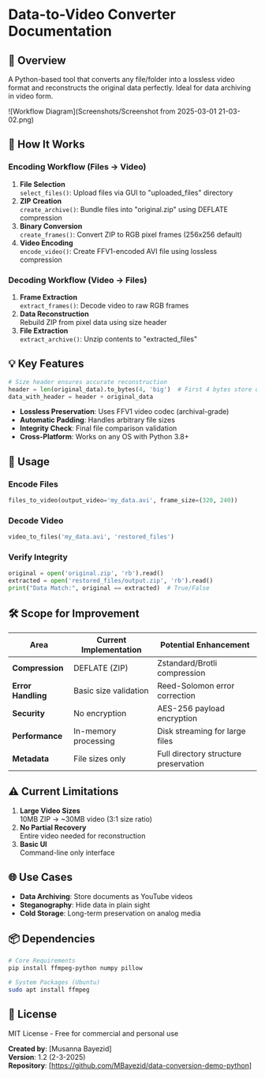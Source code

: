 # Data-to-Video Converter Documentation

## 📌 Overview
A Python-based tool that converts any file/folder into a lossless video format and reconstructs the original data perfectly. Ideal for data archiving in video form.

![Workflow Diagram](Screenshots/Screenshot from 2025-03-01 21-03-02.png)

## 🔧 How It Works

### Encoding Workflow (Files → Video)
1. **File Selection**  
   `select_files()`: Upload files via GUI to "uploaded_files" directory
2. **ZIP Creation**  
   `create_archive()`: Bundle files into "original.zip" using DEFLATE compression
3. **Binary Conversion**  
   `create_frames()`: Convert ZIP to RGB pixel frames (256x256 default)
4. **Video Encoding**  
   `encode_video()`: Create FFV1-encoded AVI file using lossless compression

### Decoding Workflow (Video → Files)
1. **Frame Extraction**  
   `extract_frames()`: Decode video to raw RGB frames
2. **Data Reconstruction**  
   Rebuild ZIP from pixel data using size header
3. **File Extraction**  
   `extract_archive()`: Unzip contents to "extracted_files"

## 💡 Key Features
```python
# Size header ensures accurate reconstruction
header = len(original_data).to_bytes(4, 'big')  # First 4 bytes store data length
data_with_header = header + original_data
```
- **Lossless Preservation**: Uses FFV1 video codec (archival-grade)
- **Automatic Padding**: Handles arbitrary file sizes
- **Integrity Check**: Final file comparison validation
- **Cross-Platform**: Works on any OS with Python 3.8+

## 🚀 Usage

### Encode Files
```python
files_to_video(output_video='my_data.avi', frame_size=(320, 240))
```

### Decode Video
```python
video_to_files('my_data.avi', 'restored_files')
```

### Verify Integrity
```python
original = open('original.zip', 'rb').read()
extracted = open('restored_files/output.zip', 'rb').read()
print("Data Match:", original == extracted)  # True/False
```

## 🛠️ Scope for Improvement

| Area                | Current Implementation       | Potential Enhancement                |
|---------------------|------------------------------|--------------------------------------|
| **Compression**     | DEFLATE (ZIP)                | Zstandard/Brotli compression         |
| **Error Handling**  | Basic size validation        | Reed-Solomon error correction        |
| **Security**        | No encryption                | AES-256 payload encryption           |
| **Performance**     | In-memory processing         | Disk streaming for large files       |
| **Metadata**        | File sizes only              | Full directory structure preservation|

## ⚠️ Current Limitations
1. **Large Video Sizes**  
   10MB ZIP → ~30MB video (3:1 size ratio)
2. **No Partial Recovery**  
   Entire video needed for reconstruction
3. **Basic UI**  
   Command-line only interface

## 🌐 Use Cases
- **Data Archiving**: Store documents as YouTube videos
- **Steganography**: Hide data in plain sight
- **Cold Storage**: Long-term preservation on analog media

## 📦 Dependencies
```bash
# Core Requirements
pip install ffmpeg-python numpy pillow

# System Packages (Ubuntu)
sudo apt install ffmpeg
```

## 📄 License
MIT License - Free for commercial and personal use

**Created by**: [Musanna Bayezid]  
**Version**: 1.2 (2-3-2025)  
**Repository**: [https://github.com/MBayezid/data-conversion-demo-python]
